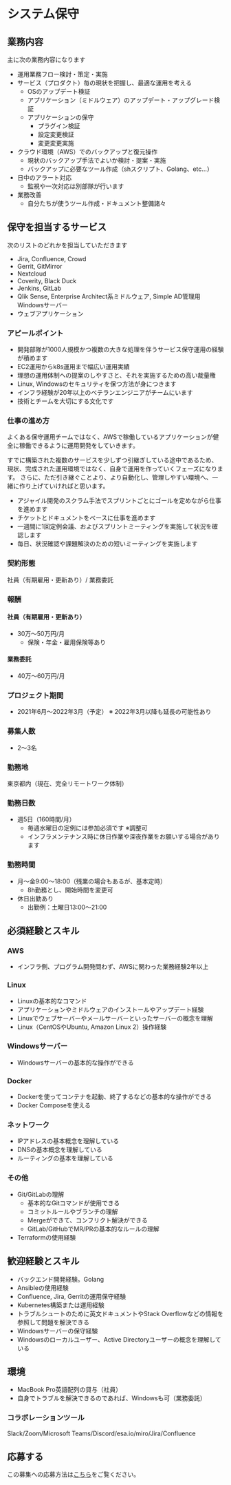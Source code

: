 # システム保守

## 業務内容

主に次の業務内容になります

- 運用業務フロー検討・策定・実施
- サービス（プロダクト）毎の現状を把握し、最適な運用を考える
  - OSのアップデート検証
  - アプリケーション（ミドルウェア）のアップデート・アップグレード検証
  - アプリケーションの保守
    - プラグイン検証
    - 設定変更検証
    - 変更変更実施
- クラウド環境（AWS）でのバックアップと復元操作
  - 現状のバックアップ手法でよいか検討・提案・実施
  - バックアップに必要なツール作成（shスクリプト、Golang、etc...）
- 日中のアラート対応
  - 監視や一次対応は別部隊が行います
- 業務改善
  - 自分たちが使うツール作成・ドキュメント整備諸々

## 保守を担当するサービス

次のリストのどれかを担当していただきます

- Jira, Confluence, Crowd
- Gerrit, GitMirror
- Nextcloud
- Coverity, Black Duck
- Jenkins, GitLab
- Qlik Sense, Enterprise Architect系ミドルウェア, Simple AD管理用Windowsサーバー
- ウェブアプリケーション

### アピールポイント

- 開発部隊が1000人規模かつ複数の大きな処理を伴うサービス保守運用の経験が積めます
- EC2運用からk8s運用まで幅広い運用実績
- 理想の運用体制への提案のしやすさと、それを実施するための高い裁量権
- Linux, Windowsのセキュリティを保つ方法が身につきます
- インフラ経験が20年以上のベテランエンジニアがチームにいます
- 技術とチームを大切にする文化です

### 仕事の進め方

よくある保守運用チームではなく、AWSで稼働しているアプリケーションが健全に稼働できるように運用開発をしていきます。

すでに構築された複数のサービスを少しずつ引継ぎしている途中であるため、
現状、完成された運用環境ではなく、自身で運用を作っていくフェーズになります。
さらに、ただ引き継ぐことより、より自動化し、管理しやすい環境へ、一緒に作り上げていければと思います。

- アジャイル開発のスクラム手法でスプリントごとにゴールを定めながら仕事を進めます
- チケットとドキュメントをベースに仕事を進めます
- 一週間に1回定例会議、およびスプリントミーティングを実施して状況を確認します
- 毎日、状況確認や課題解決のための短いミーティングを実施します

### 契約形態

社員（有期雇用・更新あり）/ 業務委託

### 報酬

#### 社員（有期雇用・更新あり）

- 30万〜50万円/月
  - 保険・年金・雇用保険等あり

#### 業務委託

- 40万〜60万円/月

### プロジェクト期間

- 2021年6月〜2022年3月（予定）
  ※ 2022年3月以降も延長の可能性あり

### 募集人数

- 2〜3名

### 勤務地

東京都内（現在、完全リモートワーク体制）

### 勤務日数

- 週5日（160時間/月）
  - 毎週水曜日の定例には参加必須です ※調整可
  - インフラメンテナンス時に休日作業や深夜作業をお願いする場合があります

### 勤務時間

- 月〜金9:00〜18:00（残業の場合もあるが、基本定時）
  - 8h勤務とし、開始時間を変更可
- 休日出勤あり
  - 出勤例：土曜日13:00〜21:00

## 必須経験とスキル

### AWS

- インフラ側、プログラム開発問わず、AWSに関わった業務経験2年以上

### Linux

- Linuxの基本的なコマンド
- アプリケーションやミドルウェアのインストールやアップデート経験
- Linuxでウェブサーバーやメールサーバーといったサーバーの概念を理解
- Linux（CentOSやUbuntu, Amazon Linux 2）操作経験

### Windowsサーバー

- Windowsサーバーの基本的な操作ができる

### Docker

- Dockerを使ってコンテナを起動、終了するなどの基本的な操作ができる
- Docker Composeを使える

### ネットワーク

- IPアドレスの基本概念を理解している
- DNSの基本概念を理解している
- ルーティングの基本を理解している

### その他

- Git/GitLabの理解
  - 基本的なGitコマンドが使用できる
  - コミットルールやブランチの理解
  - Mergeができて、コンフリクト解決ができる
  - GitLab/GitHubでMR/PRの基本的なルールの理解
- Terraformの使用経験

## 歓迎経験とスキル

- バックエンド開発経験。Golang
- Ansibleの使用経験
- Confluence, Jira, Gerritの運用保守経験
- Kubernetes構築または運用経験
- トラブルシュートのために英文ドキュメントやStack Overflowなどの情報を参照して問題を解決できる
- Windowsサーバーの保守経験
- Windowsのローカルユーザー、Active Directoryユーザーの概念を理解している

## 環境

- MacBook Pro英語配列の貸与（社員）
- 自身でトラブルを解決できるのであれば、Windowsも可（業務委託）

### コラボレーションツール

Slack/Zoom/Microsoft Teams/Discord/esa.io/miro/Jira/Confluence

## 応募する

この募集への応募方法は[こちら](https://github.com/craftsman-software/jobboard#%E5%BF%9C%E5%8B%9F%E3%81%99%E3%82%8B)をご覧ください。
